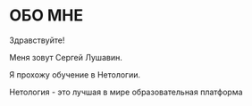 # ОБО МНЕ

Здравствуйте!

Меня зовут Сергей Лушавин.

Я прохожу обучение в Нетологии.

Нетология - это лучшая в мире образовательная платформа

